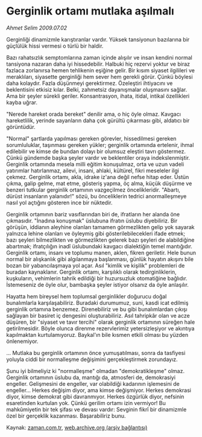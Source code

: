 # Gerginlik ortamı mutlaka aşılmalı

*Ahmet Selim 2009.07.02*

<tr><td class="metin" colspan="2" style="padding-top: 20px; padding-left: 5px; padding-right: 10px;">Gerginliği dinamizmle karıştıranlar vardır. Yüksek tansiyonun bazılarına bir güçlülük hissi vermesi o türlü bir haldir.</td></tr><tr><td class="metin" colspan="2" style="padding-top: 20px; padding-left: 5px; padding-right: 10px;"><p>Bazı rahatsızlık semptomlarına zaman içinde alışılır ve insan kendini normal tansiyona nazaran daha iyi hissedebilir. Halbuki hiç rezervi yoktur ve biraz fazlaca zorlanırsa hemen tehlikenin eşiğine gelir. Bir kısım siyaset ilgilileri ve meraklıları, siyasette gerginliği hem sever hem gerekli görür. Çünkü böylesi daha kolaydır. Fazla düşünmeyi gerektirmez. Özeleştiri ihtiyacını ve beklentisini etkisiz kılar. Belki, zahmetsiz dayanışmalar oluşmasını sağlar. Ama bir şeyler sürekli geriler. Konsantrasyon, ihata, itidal, intikal özellikleri kayba uğrar.
<p> "Nerede hareket orada bereket" denilir ama, o hiç öyle olmaz. Kavgacı hareketlilik, yerinde sayanların daha çok gürültü çıkarması gibi, aldatıcı bir görüntüdür.
<p> "Normal" şartlarda yapılması gereken görevler, hissedilmesi gereken sorumluluklar, taşınması gereken yükler; gerginlik ortamında ertelenir, ihmal edilebilir ve kimse de bundan dolayı bir olumsuz eleştiri tavrı göstermez. Çünkü gündemde başka şeyler vardır ve beklentiler oraya indekslenmiştir. Gerginlik ortamında mesela milli eğitim konuşulmaz, orta ve uzun vadeli yatırımlar hatırlanmaz, ailevi, insani, ahlaki, kültürel, fikri meseleler ilgi çekmez. Gerginlik ortamı, akla, idrake iz'ana değil nefse hitap eder. Üstün çıkma, galip gelme, mat etme, gösteriş yapma, öç alma, küçük düşürme ve benzeri tutkular gerginlik ortamının vazgeçilmez öncelikleridir. "Abartı, dürüst insanların yalanıdır!" sözü, bu önceliklerin tedrici anormalleşmeye nasıl yol açtığını gösteren ince bir nüktedir.
<p> Gerginlik ortamının bariz vasıflarından biri de, ifratların her alanda öne çıkmasıdır. "İnadına konuşmak" üslubuna ifratın üslubu diyebiliriz. Bir görüşün, iddianın aleyhine olanları tamamen görmezlikten gelip yok sayarak yalnızca lehine olanları ve öyleymiş gibi gösterilebilecekleri ifade etmek; bazı şeyleri bilmezlikten ve görmezlikten gelerek bazı şeyleri de alabildiğine abartmak; ifratçılığın inadî üslubundaki kavgacı dialektiğin temel mantığıdır. Gerginlik ortamı, insanı ve toplumu manen, aklen, fikren geriletir. Hele bunun normal bir alışkanlık gibi algılanmaya başlanması, günlük hayatın akışını bile bozan bir yabancılaşmaya yol açar. Asıl "kimlik ve kişilik" problemleri de buradan kaynaklanır. Gerginlik ortamı, karşılıklı olarak tedirginliklerin, kuşkuların, vehimlerin tahrik edildiği bir huzursuzluk otomatiğine bağlıdır. İstemeseniz de öyle olur, bambaşka şeyler istiyor olsanız da öyle anlaşılır.
<p> Hayatta hem bireysel hem toplumsal gerginlikler doğurucu doğal bunalımlarla karşılaşabiliriz. Buradaki durumumuz, suni, kasdi icat edilmiş gerginlik ortamına benzemez. Direnebiliriz ve bu gibi bunalımlardan çıkışı sağlayan bir basiret iç dengesini oluşturabiliriz. Asıl tahripkâr olan ve acze düşüren, bir "siyaset ve tavır tercihi" olarak gerginlik ortamının süreğen hale getirilmesidir. Böyle olunca direnme rezervlerimiz yetersizleşiyor ve akıntıya kapılmaktan kurtulamıyoruz. Baykal'ın bile kısmen etkili olması bu yüzden önlenemiyor.
<p> ... Mutlaka bu gerginlik ortamının önce yumuşatılması, sonra da tasfiyesi yoluyla ciddi bir normalleşme değişimini gerçekleştirmek zorundayız.
<p> Şunu iyi bilmeliyiz ki "normalleşme" olmadan "demokratikleşme" olmaz. Gerginlik ortamının üslubu da, mantığı da, atmosferi de, demokrasiyi engeller. Gelişmesini de engeller, var olabildiği kadarının işlemesini de engeller... Herkes değişim diyor, ama kimse değişmiyor. Herkes demokrasi diyor, kimse demokrat gibi davranmıyor. Herkes özgürlük diyor, nefsinin esaretinden kurtulan yok. Çünkü gerilim ortamı izin vermiyor! Bu mahkûmiyetin bir tek şifası ve devası vardır: Sevginin fikrî bir dinamizmle özel bir gerçeklik kazanması. Başarabiliriz bunu.<br/></p></p></p></p></p></p></p></td></tr>

Kaynak: [zaman.com.tr](http://zaman.com.tr/yazar.do?yazino=865067), [web.archive.org (arşiv bağlantısı)](http://web.archive.org/web/20090721070954/http://www.zaman.com.tr:80/yazar.do?yazino=865067)
